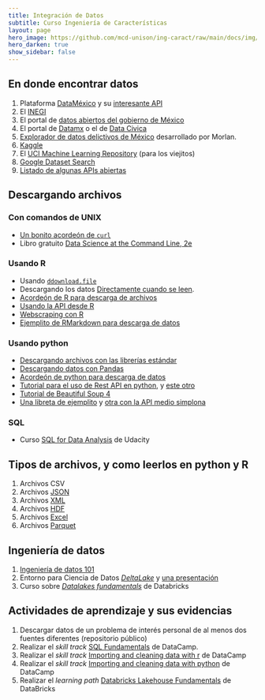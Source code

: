 ```yaml
---
title: Integración de Datos 
subtitle: Curso Ingeniería de Características
layout: page
hero_image: https://github.com/mcd-unison/ing-caract/raw/main/docs/img/download-banner.jpg
hero_darken: true
show_sidebar: false
---
```


## En donde encontrar datos

1. Plataforma [DataMéxico](https://datamexico.org/es) y su [interesante API](https://dev-api.datamexico.org/ui/)
2. El [INEGI](https://www.inegi.org.mx/default.html)
3. El portal de [datos abiertos del gobierno de México](https://datos.gob.mx)
4. El portal de [Datamx](http://datamx.io) o el de [Data Civica](https://datacivica.org)
5. [Explorador de datos delictivos de México](http://www.morlan.mx/explorador_delictivo/) desarrollado por Morlan.
6. [Kaggle](https://www.kaggle.com/datasets)
7. El [UCI Machine Learning Repository](https://archive.ics.uci.edu/ml/index.php) (para los viejitos)
8. [Google Dataset Search](https://datasetsearch.research.google.com)
9. [Listado de algunas APIs abiertas](https://github.com/public-apis/public-apis)

## Descargando archivos

### Con comandos de UNIX

- [Un bonito acordeón de `curl`](https://curl.se/docs/manual.html)
- Libro gratuito [Data Science at the Command Line, 2e](https://www.datascienceatthecommandline.com/2e/)

### Usando R

- Usando [`ddownload.file`](https://www.rdocumentation.org/packages/utils/versions/3.6.2/topics/download.file)
- Descargando los datos [Directamente cuando se leen](https://www.datacamp.com/community/tutorials/r-data-import-tutorial?utm_source=adwords_ppc&utm_campaignid=1658343524&utm_adgroupid=63833881815&utm_device=c&utm_keyword=%2Bread%20%2Bdata%20%2Br&utm_matchtype=b&utm_network=g&utm_adpostion=&utm_creative=469789579419&utm_targetid=aud-522010995285:kwd-309793905111&utm_loc_interest_ms=&utm_loc_physical_ms=1010167&gclid=CjwKCAjw092IBhAwEiwAxR1lRvFJfvVx6UVJMwqkAUiVf7v6mqs-m5V2Ti3umTn1qbwYYvQOisnMRxoC2RgQAvD_BwE).
- [Acordeón de R para descarga de archivos](https://raw.githubusercontent.com/rstudio/cheatsheets/main/data-import.pdf)
- [Usando la API desde R](https://github.com/mcd-unison/ing-caract/raw/main/slides/ReadingFromAPIs.pdf)
- [Webscraping con R](https://github.com/mcd-unison/ing-caract/raw/main/slides/ReadingFromTheWeb.pdf)
- [Ejemplito de RMarkdown para descarga de datos](https://github.com/mcd-unison/ing-caract/raw/main/ejemplos/integracion/R/descarga_datos.Rmd)

### Usando python

- [Descargando archivos con las librerías estándar](https://betterprogramming.pub/3-simple-ways-to-download-files-with-python-569cb91acae6)
- [Descargando datos con Pandas](https://towardsdatascience.com/direct-to-pandas-dataframe-ab2e97ae7574)
- [Acordeón de python para descarga de datos](http://datacamp-community-prod.s3.amazonaws.com/72e88aa1-b4f2-4658-9d86-15becf8263df)
- [Tutorial para el uso de Rest API en python](https://realpython.com/api-integration-in-python/), y [este otro](https://towardsdatascience.com/quick-fire-guide-to-apis-in-python-891dd98c8877)
- [Tutorial de Beautiful Soup 4](https://beautiful-soup-4.readthedocs.io)
- [Una libreta de ejemplito](https://github.com/mcd-unison/ing-caract/blob/main/ejemplos/integracion/python/descarga_datos.ipynb) y [otra con la API medio simplona](https://github.com/mcd-unison/ing-caract/blob/main/ejemplos/integracion/python/RNPDNO-API.ipynb)

### SQL

- Curso [SQL for Data Analysis](https://www.udacity.com/course/sql-for-data-analysis--ud198) de Udacity


## Tipos de archivos, y como leerlos en python y R

1. Archivos CSV
2. Archivos [JSON](https://www.json.org/json-en.html)
3. Archivos [XML](https://www.w3schools.com/xml/default.asp)
4. Archivos [HDF](https://asdc.larc.nasa.gov/documents/tools/hdf.pdf)
5. Archivos [Excel](https://www.linkedin.com/pulse/why-all-data-scientists-learn-ms-excel-karthik-shashidhar)
6. Archivos [Parquet](https://databricks.com/glossary/what-is-parquet)

## Ingeniería de datos

1. [Ingeniería de datos 101](https://github.com/mcd-unison/ing-caract/raw/main/slides/data-eng-101.pdf)
2. Entorno para Ciencia de Datos [*DeltaLake*](https://delta.io) y [una presentación](https://github.com/mcd-unison/ing-caract/raw/main/slides/deltalake.pdf)
3. Curso sobre [*Datalakes fundamentals*](https://customer-academy.databricks.com/) de Databricks


## Actividades de aprendizaje y sus evidencias

1. Descargar datos de un problema de interés personal de al menos dos fuentes diferentes (repositorio público)
2. Realizar el *skill track* [SQL Fundamentals](https://app.datacamp.com/learn/skill-tracks/sql-fundamentals) de DataCamp.
3. Realizar el *skill track* [Importing and cleaning data with r](https://app.datacamp.com/learn/skill-tracks/importing-cleaning-data-with-r?version=2) de DataCamp
4. Realizar el *skill track* [Importing and cleaning data with python](https://app.datacamp.com/learn/skill-tracks/importing-cleaning-data-with-python) de DataCamp
5. Realizar el *learning path* [Databricks Lakehouse Fundamentals](https://customer-academy.databricks.com/learn/lp/21/Databricks%2520Lakehouse%2520Fundamentals%2520Learning%2520Plan) de DataBricks


